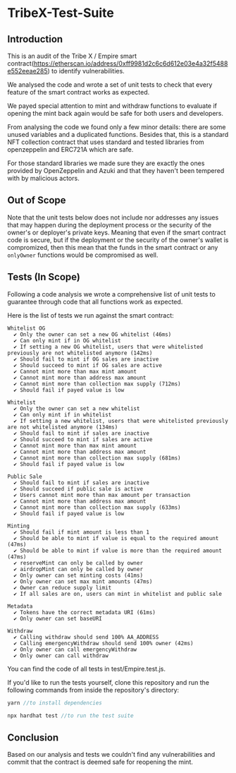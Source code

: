 # TribeX-Test-Suite

## Introduction
This is an audit of the Tribe X / Empire smart contract(https://etherscan.io/address/0xff9981d2c6c6d612e03e4a32f5488e552eeae285) to identify vulnerabilities.

We analysed the code and wrote a set of unit tests to check that every feature of the smart contract works as expected.

We payed special attention to mint and withdraw functions to evaluate if opening the mint back again would be safe for both users and developers.

From analysing the code we found only a few minor details: there are some unused variables and a duplicated functions. Besides that, this is a standard NFT collection contract that uses standard and tested libraries from openzeppelin and ERC721A which are safe.

For those standard libraries we made sure they are exactly the ones provided by OpenZeppelin and Azuki and that they haven't been tempered with by malicious actors.

## Out of Scope
Note that the unit tests below does not include nor addresses any issues that may happen during the deployment process or the security of the owner's or deployer's private keys. Meaning that even if the smart contract code is secure, but if the deployment or the security of the owner's wallet is compromized, then this mean that the funds in the smart contract or any `onlyOwner` functions would be compromised as well.  

## Tests (In Scope)

Following a code analysis we wrote a comprehensive list of unit tests to guarantee through code that all functions work as expected.

Here is the list of tests we run against the smart contract:

    Whitelist OG
      ✔ Only the owner can set a new OG whitelist (46ms)
      ✔ Can only mint if in OG whitelist
      ✔ If setting a new OG whitelist, users that were whitelisted previously are not whitelisted anymore (142ms)
      ✔ Should fail to mint if OG sales are inactive
      ✔ Should succeed to mint if OG sales are active
      ✔ Cannot mint more than max mint amount
      ✔ Cannot mint more than address max amount
      ✔ Cannot mint more than collection max supply (712ms)
      ✔ Should fail if payed value is low

    Whitelist
      ✔ Only the owner can set a new whitelist
      ✔ Can only mint if in whitelist
      ✔ If setting a new whitelist, users that were whitelisted previously are not whitelisted anymore (134ms)
      ✔ Should fail to mint if sales are inactive
      ✔ Should succeed to mint if sales are active
      ✔ Cannot mint more than max mint amount
      ✔ Cannot mint more than address max amount
      ✔ Cannot mint more than collection max supply (681ms)
      ✔ Should fail if payed value is low

    Public Sale
      ✔ Should fail to mint if sales are inactive
      ✔ Should succeed if public sale is active
      ✔ Users cannot mint more than max amount per transaction
      ✔ Cannot mint more than address max amount
      ✔ Cannot mint more than collection max supply (633ms)
      ✔ Should fail if payed value is low

    Minting
      ✔ Should fail if mint amount is less than 1
      ✔ Should be able to mint if value is equal to the required amount (47ms)
      ✔ Should be able to mint if value is more than the required amount (47ms)
      ✔ reserveMint can only be called by owner
      ✔ airdropMint can only be called by owner
      ✔ Only owner can set minting costs (41ms)
      ✔ Only owner can set max mint amounts (47ms)
      ✔ Owner can reduce supply limit
      ✔ If all sales are on, users can mint in whitelist and public sale

    Metadata
      ✔ Tokens have the correct metadata URI (61ms)
      ✔ Only owner can set baseURI

    Withdraw
      ✔ Calling withdraw should send 100% AA_ADDRESS
      ✔ Calling emergencyWithdraw should send 100% owner (42ms)
      ✔ Only owner can call emergencyWithdraw
      ✔ Only owner can call withdraw

You can find the code of all tests in test/Empire.test.js.

If you'd like to run the tests yourself, clone this repository and run the following commands from inside the repository's directory:

```js
yarn //to install dependencies

npx hardhat test //to run the test suite
```


## Conclusion

Based on our analysis and tests we couldn't find any vulnerabilities and commit that the contract is deemed safe for reopening the mint.
